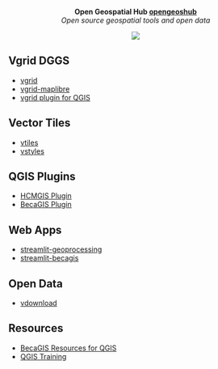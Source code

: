 <p align="center">
  <strong >Open Geospatial Hub <a href="https://github.com/opengeoshub">opengeoshub</a></strong> <br>
  <i>Open source geospatial tools and open data</i>
</p>

<p align="center">
  <img src="https://raw.githubusercontent.com/thangqd/vgridtools/main/images/readme/dggs.png">
</p>

## Vgrid DGGS
- [vgrid](https://github.com/vopengeos/vgrid)
- [vgrid-maplibre](https://github.com/vopengeos/vgrid-maplibre)
- [vgrid plugin for QGIS](https://github.com/vopengeos/vgridtools)

## Vector Tiles
- [vtiles](https://github.com/vopengeos/vtiles)
- [vstyles](https://github.com/vopengeos/vstyles)


## QGIS Plugins
- [HCMGIS Plugin](https://github.com/vopengeos/HCMGIS)
- [BecaGIS Plugin](https://github.com/vopengeos/becagis)

  
## Web Apps
- [streamlit-geoprocessing](https://github.com/vopengeos/geoprocessing)
- [streamlit-becagis](https://github.com/vopengeos/becagis_streamlit)

## Open Data
- [vdownload](https://github.com/vopengeos/vdownload)


## Resources
- [BecaGIS Resources for QGIS](https://github.com/vopengeos/BecaGIS-Resources)
- [QGIS Training](https://github.com/vopengeos/QGIS-Training)


